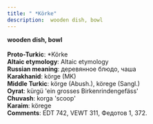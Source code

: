 ```yaml
---
title: " *Körke"
description:  wooden dish, bowl
---
```

<p data-pagefind-weight="0.5">
<strong> wooden dish, bowl</strong><br><br>
<strong>Proto-Turkic</strong>:  *Körke<br>
<strong>Altaic etymology</strong>:  Altaic etymology<br>
<strong>Russian meaning</strong>:  деревянное блюдо, чаша<br>
<strong>Karakhanid</strong>:  körge (MK)<br>
<strong>Middle Turkic</strong>:  körge (Abush.), körege (Sangl.)<br>
<strong>Oyrat</strong>:  kürgü 'ein grosses Birkenrindengefäss'<br>
<strong>Chuvash</strong>:  korga 'scoop'<br>
<strong>Karaim</strong>:  körege<br>
<strong>Comments</strong>:  EDT 742, VEWT 311, Федотов 1, 372.<br>

</p>
